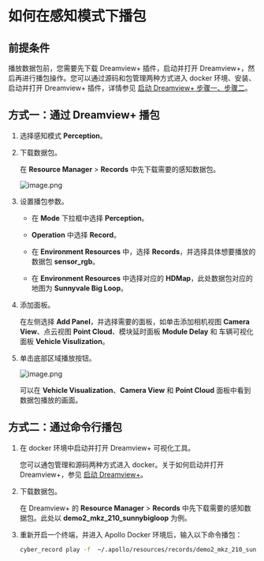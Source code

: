 # 如何在感知模式下播包

## 前提条件

播放数据包前，您需要先下载 Dreamview+ 插件，启动并打开 Dreamview+，然后再进行播包操作。您可以通过源码和包管理两种方式进入 docker 环境、安装、启动并打开 Dreamview+ 插件，详情参见 [启动 Dreamview+ 步骤一、步骤二](Apollo_alpha_doc/安装说明/软件包方式/快速上手/播放数据包.md)。

## 方式一：通过 Dreamview+ 播包

1. 选择感知模式 **Perception**。
1. 下载数据包。

   在 **Resource Manager** > **Records** 中先下载需要的感知数据包。

   ![image.png](https://bce.bdstatic.com/doc/Apollo-Homepage-Document/Apollo_Doc_CN_9_0/image_2eda926.png)

1. 设置播包参数。

   - 在 **Mode** 下拉框中选择 **Perception**。

   - **Operation** 中选择 **Record**。

   - 在 **Environment Resources** 中，选择 **Records**，并选择具体想要播放的数据包 **sensor_rgb**。
   - 在 **Environment Resources** 中选择对应的 **HDMap**，此处数据包对应的地图为 **Sunnyvale Big Loop**。

1. 添加面板。

   在左侧选择 **Add Panel**，并选择需要的面板，如单击添加相机视图 **Camera View**、点云视图 **Point Cloud**、模块延时面板 **Module Delay** 和 车辆可视化面板 **Vehicle Visulization**。

1. 单击底部区域播放按钮。

   ![image.png](https://bce.bdstatic.com/doc/Apollo-Homepage-Document/Apollo_Doc_CN_9_0/image_80d5943.png)

   可以在 **Vehicle Visualization**、**Camera View** 和 **Point Cloud** 面板中看到数据包播放的画面。

## 方式二：通过命令行播包

1. 在 docker 环境中启动并打开 Dreamview+ 可视化工具。

   您可以通包管理和源码两种方式进入 docker。关于如何启动并打开 Dreamview+，参见 [启动 Dreamview+](Apollo_alpha_doc/安装说明/软件包方式/快速上手/播放数据包.md)。

2. 下载数据包。

   在 Dreamview+ 的 **Resource Manager** > **Records** 中先下载需要的感知数据包。此处以 **demo2_mkz_210_sunnybigloop** 为例。

3. 重新开启一个终端，并进入 Apollo Docker 环境后，输入以下命令播包：

   ```bash
   cyber_record play -f  ~/.apollo/resources/records/demo2_mkz_210_sunnybigloop -l
   ```

